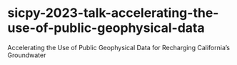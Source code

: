 # sicpy-2023-talk-accelerating-the-use-of-public-geophysical-data
Accelerating the Use of Public Geophysical Data  for Recharging California’s Groundwater
